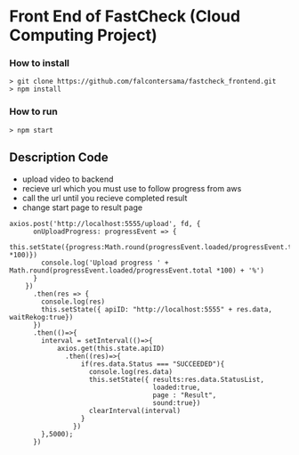 # Front End of FastCheck (Cloud Computing Project)
### How to install

```
> git clone https://github.com/falcontersama/fastcheck_frontend.git
> npm install 
```

### How to run
```
> npm start
```

## Description Code
* upload video to backend
* recieve url which you must use to follow progress from aws
* call the url until you recieve completed result
* change start page to result page
```
axios.post('http://localhost:5555/upload', fd, {
      onUploadProgress: progressEvent => {
        this.setState({progress:Math.round(progressEvent.loaded/progressEvent.total *100)})
        console.log('Upload progress ' + Math.round(progressEvent.loaded/progressEvent.total *100) + '%')
      }
    })
      .then(res => {
        console.log(res)
        this.setState({ apiID: "http://localhost:5555" + res.data, waitRekog:true})
      })
      .then(()=>{
        interval = setInterval(()=>{
            axios.get(this.state.apiID)
              .then((res)=>{
                  if(res.data.Status === "SUCCEEDED"){
                    console.log(res.data)
                    this.setState({ results:res.data.StatusList,
                                    loaded:true, 
                                    page : "Result", 
                                    sound:true})
                    clearInterval(interval)
                  }
                })
        },5000);
      })
```


